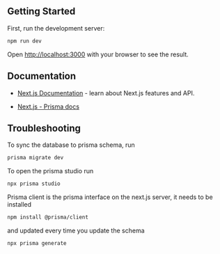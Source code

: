 ## Getting Started

First, run the development server:

```bash
npm run dev
```

Open [http://localhost:3000](http://localhost:3000) with your browser to see the result.


## Documentation

- [Next.js Documentation](https://nextjs.org/docs) - learn about Next.js features and API.

- [Next.js - Prisma docs](https://vercel.com/guides/nextjs-prisma-postgres)

## Troubleshooting

To sync the database to prisma schema, run

```bash
prisma migrate dev
```

To open the prisma studio run 
```bash
npx prisma studio
```

Prisma client is the prisma interface on the next.js server, it needs to be installed
```bash
npm install @prisma/client
```
and updated every time you update the schema
```bash
npx prisma generate
```

